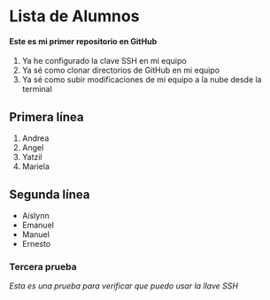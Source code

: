 # Lista de Alumnos

#### Este es mi primer repositorio en GitHub
1. Ya he configurado la clave SSH en mi equipo
1. Ya sé como clonar directorios de GitHub en mi equipo
1. Ya sé como subir modificaciones de mi equipo a la nube desde la terminal


## Primera línea

1. Andrea
1. Angel
1. Yatzil
1. Mariela



## Segunda línea

- Aislynn
- Emanuel
- Manuel
- Ernesto

### Tercera prueba

*Esta es una prueba para verificar que puedo usar la llave SSH*







